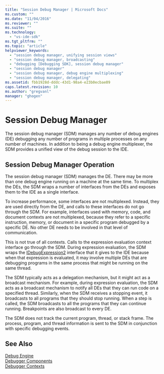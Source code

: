 ```yaml
---
title: "Session Debug Manager | Microsoft Docs"
ms.custom: ""
ms.date: "11/04/2016"
ms.reviewer: ""
ms.suite: ""
ms.technology: 
  - "vs-ide-sdk"
ms.tgt_pltfrm: ""
ms.topic: "article"
helpviewer_keywords: 
  - "session debug manager, unifying session views"
  - "session debug manager, broadcasting"
  - "debugging [Debugging SDK], session debug manager"
  - "session debug manager"
  - "session debug manager, debug engine multiplexing"
  - "session debug manager, delegating"
ms.assetid: fbb1928d-dddc-43d1-98a4-e23b0ecbae09
caps.latest.revision: 10
ms.author: "gregvanl"
manager: "ghogen"
---
```

# Session Debug Manager
The session debug manager (SDM) manages any number of debug engines (DE) debugging any number of programs in multiple processes on any number of machines. In addition to being a debug engine multiplexer, the SDM provides a unified view of the debug session to the IDE.  
  
## Session Debug Manager Operation  
 The session debug manager (SDM) manages the DE. There may be more than one debug engine running on a machine at the same time. To multiplex the DEs, the SDM wraps a number of interfaces from the DEs and exposes them to the IDE as a single interface.  
  
 To increase performance, some interfaces are not multiplexed. Instead, they are used directly from the DE, and calls to these interfaces do not go through the SDM. For example, interfaces used with memory, code, and document contexts are not multiplexed, because they refer to a specific instruction, memory, or document in a specific program debugged by a specific DE. No other DE needs to be involved in that level of communication.  
  
 This is not true of all contexts. Calls to the expression evaluation context interface go through the SDM. During expression evaluation, the SDM wraps the [IDebugExpression2](../../extensibility/debugger/reference/idebugexpression2.md) interface that it gives to the IDE because when that expression is evaluated, it may involve multiple DEs that are debugging programs in the same process that might be running on the same thread.  
  
 The SDM typically acts as a delegation mechanism, but it might act as a broadcast mechanism. For example, during expression evaluation, the SDM acts as a broadcast mechanism to notify all DEs that they can run code on a specified thread. Similarly, when the SDM receives a stopping event, it broadcasts to all programs that they should stop running. When a step is called, the SDM broadcasts to all the programs that they can continue running. Breakpoints are also broadcast to every DE.  
  
 The SDM does not track the current program, thread, or stack frame. The process, program, and thread information is sent to the SDM in conjunction with specific debugging events.  
  
## See Also  
 [Debug Engine](../../extensibility/debugger/debug-engine.md)   
 [Debugger Components](../../extensibility/debugger/debugger-components.md)   
 [Debugger Contexts](../../extensibility/debugger/debugger-contexts.md)
